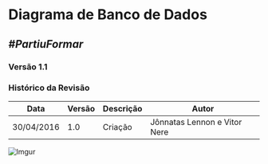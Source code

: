 # **Diagrama de Banco de Dados**

##  ***#PartiuFormar***

### **Versão 1.1**

### Histórico da Revisão
Data|Versão|Descrição|Autor
-----|------|---------|-------
30/04/2016|1.0|Criação| Jônnatas Lennon e Vitor Nere
![Imgur](http://i.imgur.com/wYyHD9Y.png)